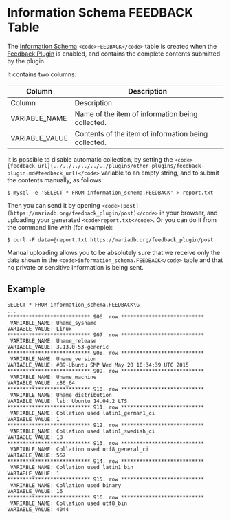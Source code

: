 
# Information Schema FEEDBACK Table

The [Information Schema](../../../../../../mariadb-internals/information-schema-plugins-show-and-flush-statements.md) `<code>FEEDBACK</code>` table is created when the [Feedback Plugin](../../../../../../plugins/other-plugins/feedback-plugin.md) is enabled, and contains the complete contents submitted by the plugin.


It contains two columns:



| Column | Description |
| --- | --- |
| Column | Description |
| VARIABLE_NAME | Name of the item of information being collected. |
| VARIABLE_VALUE | Contents of the item of information being collected. |



It is possible to disable automatic collection, by setting the `<code>[feedback_url](../../../../../../plugins/other-plugins/feedback-plugin.md#feedback_url)</code>` variable to an empty string, and to submit the contents manually, as follows:


```
$ mysql -e 'SELECT * FROM information_schema.FEEDBACK' > report.txt
```

Then you can send it by opening `<code>[post](https://mariadb.org/feedback_plugin/post)</code>` in your
browser, and uploading your generated `<code>report.txt</code>`. Or you can do it from the
command line with (for example):


```
$ curl -F data=@report.txt https://mariadb.org/feedback_plugin/post
```

Manual uploading allows you to be absolutely
sure that we receive only the data shown in the `<code>information_schema.FEEDBACK</code>`
table and that no private or sensitive information is being sent.


## Example


```
SELECT * FROM information_schema.FEEDBACK\G
...
*************************** 906. row ***************************
 VARIABLE_NAME: Uname_sysname
VARIABLE_VALUE: Linux
*************************** 907. row ***************************
 VARIABLE_NAME: Uname_release
VARIABLE_VALUE: 3.13.0-53-generic
*************************** 908. row ***************************
 VARIABLE_NAME: Uname_version
VARIABLE_VALUE: #89-Ubuntu SMP Wed May 20 10:34:39 UTC 2015
*************************** 909. row ***************************
 VARIABLE_NAME: Uname_machine
VARIABLE_VALUE: x86_64
*************************** 910. row ***************************
 VARIABLE_NAME: Uname_distribution
VARIABLE_VALUE: lsb: Ubuntu 14.04.2 LTS
*************************** 911. row ***************************
 VARIABLE_NAME: Collation used latin1_german1_ci
VARIABLE_VALUE: 1
*************************** 912. row ***************************
 VARIABLE_NAME: Collation used latin1_swedish_ci
VARIABLE_VALUE: 18
*************************** 913. row ***************************
 VARIABLE_NAME: Collation used utf8_general_ci
VARIABLE_VALUE: 567
*************************** 914. row ***************************
 VARIABLE_NAME: Collation used latin1_bin
VARIABLE_VALUE: 1
*************************** 915. row ***************************
 VARIABLE_NAME: Collation used binary
VARIABLE_VALUE: 16
*************************** 916. row ***************************
 VARIABLE_NAME: Collation used utf8_bin
VARIABLE_VALUE: 4044
```
